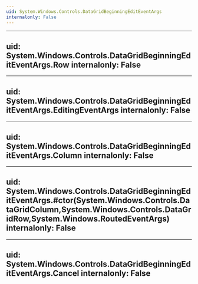 ```yaml
---
uid: System.Windows.Controls.DataGridBeginningEditEventArgs
internalonly: False
---
```


---
uid: System.Windows.Controls.DataGridBeginningEditEventArgs.Row
internalonly: False
---

---
uid: System.Windows.Controls.DataGridBeginningEditEventArgs.EditingEventArgs
internalonly: False
---

---
uid: System.Windows.Controls.DataGridBeginningEditEventArgs.Column
internalonly: False
---

---
uid: System.Windows.Controls.DataGridBeginningEditEventArgs.#ctor(System.Windows.Controls.DataGridColumn,System.Windows.Controls.DataGridRow,System.Windows.RoutedEventArgs)
internalonly: False
---

---
uid: System.Windows.Controls.DataGridBeginningEditEventArgs.Cancel
internalonly: False
---
